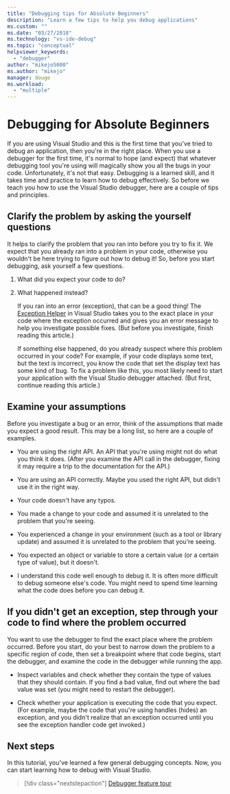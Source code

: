 ```yaml
---
title: "Debugging tips for Absolute Beginners"
description: "Learn a few tips to help you debug applications"
ms.custom: ""
ms.date: "03/27/2018"
ms.technology: "vs-ide-debug"
ms.topic: "conceptual"
helpviewer_keywords:
  - "debugger"
author: "mikejo5000"
ms.author: "mikejo"
manager: douge
ms.workload:
  - "multiple"
---
```

# Debugging for Absolute Beginners

If you are using Visual Studio and this is the first time that you've tried to debug an application, then you're in the right place. When you use a debugger for the first time, it's normal to hope (and expect) that whatever debugging tool you're using will magically show you all the bugs in your code. Unfortunately, it's not that easy. Debugging is a learned skill, and it takes time and practice to learn how to debug effectively. So before we teach you how to use the Visual Studio debugger, here are a couple of tips and principles.

## Clarify the problem by asking the yourself questions

It helps to clarify the problem that you ran into before you try to fix it. We expect that you already ran into a problem in your code, otherwise you wouldn't be here trying to figure out how to debug it! So, before you start debugging, ask yourself a few questions.

1. What did you expect your code to do?

1. What happened instead?

    If you ran into an error (exception), that can be a good thing! The [Exception Helper](../debugger/debugger-feature-tour.md#exception) in Visual Studio takes you to the exact place in your code where the exception occurred and gives you an error message to help you investigate possible fixes. (But before you investigate, finish reading this article.)

    If something else happened, do you already suspect where this problem occurred in your code? For example, if your code displays some text, but the text is incorrect, you know the code that set the display text has some kind of bug. To fix a problem like this, you most likely need to start your application with the Visual Studio debugger attached. (But first, continue reading this article.)

## Examine your assumptions

Before you investigate a bug or an error, think of the assumptions that made you expect a good result. This may be a long list, so here are a couple of examples.

* You are using the right API. An API that you're using might not do what you think it does. (After you examine the API call in the debugger, fixing it may require a trip to the documentation for the API.)

* You are using an API correctly. Maybe you used the right API, but didn't use it in the right way.

* Your code doesn't have any typos.

* You made a change to your code and assumed it is unrelated to the problem that you're seeing.

* You experienced a change in your environment (such as a tool or library update) and assumed it is unrelated to the problem that you're seeing.

* You expected an object or variable to store a certain value (or a certain type of value), but it doesn't.

* I understand this code well enough to debug it. It is often more difficult to debug someone else's code. You might need to spend time learning what the code does before you can debug it.

## If you didn't get an exception, step through your code to find where the problem occurred

You want to use the debugger to find the exact place where the problem occurred. Before you start, do your best to narrow down the problem to a specific region of code, then set a breakpoint where that code begins, start the debugger, and examine the code in the debugger while running the app.

* Inspect variables and check whether they contain the type of values that they should contain. If you find a bad value, find out where the bad value was set (you might need to restart the debugger).

* Check whether your application is executing the code that you expect. (For example, maybe the code that you're using handles (hides) an exception, and you didn't realize that an exception occurred until you see the exception handler code get invoked.)

## Next steps

In this tutorial, you've learned a few general debugging concepts. Now, you can start learning how to debug with Visual Studio.

> [!div class="nextstepaction"]
> [Debugger feature tour](../debugger/debugger-feature-tour.md)
